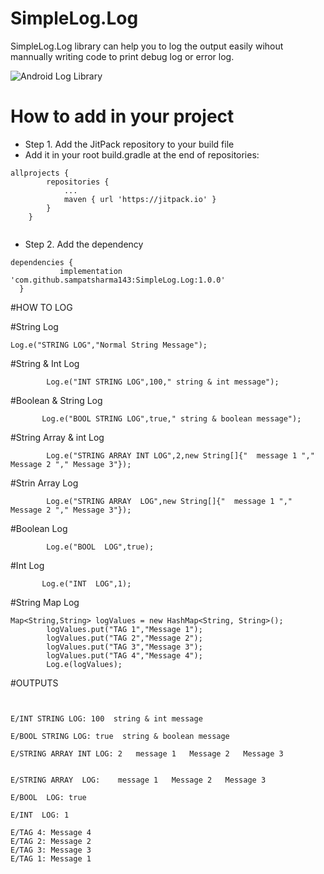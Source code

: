 # SimpleLog.Log


SimpleLog.Log library can help you to log the output easily wihout mannually writing code to print debug log or error log.







![Android Log Library](/../master/LogDemo.jpeg?raw=true "Demo App ScreenShot")


# How to add in your project

* Step 1. Add the JitPack repository to your build file
* Add it in your root build.gradle at the end of repositories:
```
allprojects {
		repositories {
			...
			maven { url 'https://jitpack.io' }
		}
	}
  
  ```
  
  * Step 2. Add the dependency
  
  
  ```
  dependencies {
	         implementation 'com.github.sampatsharma143:SimpleLog.Log:1.0.0'
	}
  
  ```


#HOW TO LOG

#String Log

``` Log.e("STRING LOG","Normal String Message"); ```


#String & Int Log

```         Log.e("INT STRING LOG",100," string & int message"); ```

#Boolean & String Log

```        Log.e("BOOL STRING LOG",true," string & boolean message"); ```

#String Array & int Log

```         Log.e("STRING ARRAY INT LOG",2,new String[]{"  message 1 "," Message 2 "," Message 3"}); ```

#Strin Array Log

```         Log.e("STRING ARRAY  LOG",new String[]{"  message 1 "," Message 2 "," Message 3"}); ```


#Boolean Log

```         Log.e("BOOL  LOG",true); ```

#Int Log

```        Log.e("INT  LOG",1); ```

#String Map Log

```    
Map<String,String> logValues = new HashMap<String, String>();
        logValues.put("TAG 1","Message 1");
        logValues.put("TAG 2","Message 2");
        logValues.put("TAG 3","Message 3");
        logValues.put("TAG 4","Message 4");
        Log.e(logValues);

```


#OUTPUTS

```E/STRING LOG: Normal String Message


E/INT STRING LOG: 100  string & int message

E/BOOL STRING LOG: true  string & boolean message

E/STRING ARRAY INT LOG: 2   message 1   Message 2   Message 3


E/STRING ARRAY  LOG:    message 1   Message 2   Message 3

E/BOOL  LOG: true

E/INT  LOG: 1

E/TAG 4: Message 4
E/TAG 2: Message 2
E/TAG 3: Message 3
E/TAG 1: Message 1



```
